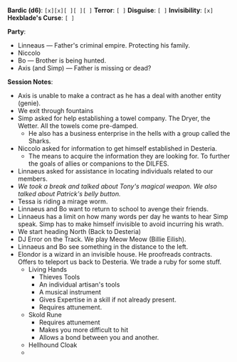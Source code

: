 **Bardic (d6)**: `[x][x][ ][ ][ ]`
**Terror**: `[ ]`
**Disguise**: `[ ]`
**Invisibility**: `[x]`
**Hexblade's Curse**: `[ ]`

**Party**:
- Linneaus — Father's criminal empire. Protecting his family.
- Niccolo
- Bo — Brother is being hunted.
- Axis (and Simp) — Father is missing or dead?

**Session Notes**:
- Axis is unable to make a contract as he has a deal with another entity (genie).
- We exit through fountains
- Simp asked for help establishing a towel company. The Dryer, the Wetter. All the towels come pre-damped.
	- He also has a business enterprise in the hells with a group called the Sharks.
- Niccolo asked for information to get himself established in Desteria.
	- The means to acquire the information they are looking for. To further the goals of allies or companions to the DILFES.
- Linnaeus asked for assistance in locating individuals related to our members.
- *We took a break and talked about Tony's magical weapon. We also talked about Patrick's belly button.*
- Tessa is riding a mirage worm.
- Linnaeus and Bo want to return to school to avenge their friends.
- Linnaeus has a limit on how many words per day he wants to hear Simp speak. Simp has to make himself invisible to avoid incurring his wrath.
- We start heading North (Back to Desteria)
- DJ Error on the Track. We play Meow Meow (Billie Eilish).
- Linnaeus and Bo see something in the distance to the left.
- Elondor is a wizard in an invisible house. He proofreads contracts. Offers to teleport us back to Desteria. We trade a ruby for some stuff.
	- Living Hands
		- Thieves Tools
		- An individual artisan's tools
		- A musical instrument
		- Gives Expertise in a skill if not already present.
		- Requires attunement.
	- Skold Rune
		- Requires attunement
		- Makes you more difficult to hit
		- Allows a bond between you and another.
	- Hellhound Cloak
	- 
